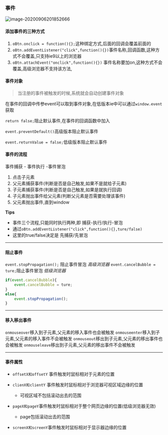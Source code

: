 ### 事件

![image-20200906201852666](C:\Users\HerMajesty\AppData\Roaming\Typora\typora-user-images\image-20200906201852666.png)

#### 添加事件的三种方式
1. `oBtn.onclick = function(){};`这种绑定方式,后面的回调会覆盖前面的
2. `oBtn.addEventListener("click",function(){})`事件名称,回调函数,这种方式不会覆盖,只支持ie9以上的浏览器
3. `oBtn.attachEvent("onclick",function(){})` 事件名称要加on,这种方式不会覆盖,高级浏览器不支持该方法,

#### 事件对象
> 当注册的事件被触发的时候,系统就会自动创建事件对象

在事件的回调中传参event可以取到事件对象,在低版本ie中可以通过`window.event`获取



`return false;`阻止默认事件,在事件的回调函数中加入

`event.preventDefault()`高级版本阻止默认事件

`event.returnValue = false;`低级版本阻止默认事件



#### 事件的流程

事件捕获 -  事件执行 -事件冒泡

1. 点击子元素
2. 父元素捕获事件(判断是否是自己触发,如果不是就给子元素)
3. 子元素捕获事件(判断是否是自己触发,如果是就执行回调)
4. 子元素抛出事件给父元素(判断父元素是否需要处理该事件)
5. 父元素抛出事件,直到window

**Tips**

+ 事件三个流程,只能同时执行两种,即 捕获-执行/执行-冒泡
+ 通过`oBtn.addEventListener("click",function(){},ture/false)`
+ 这里的true/false决定是 先捕获/先冒泡

---

#### 阻止事件
`event.stopPropagation();` 阻止事件冒泡 *高级浏览器*
`event.cancelBubble = ture;`阻止事件冒泡 *低级浏览器*
```js
if(event.cancelBubble){
    event.cancelBubble = ture;
}
else{
    event.stopPropagation();
}
```

---
#### 移入移出事件
`onmouseover`移入到子元素,父元素的移入事件也会被触发
`onmouseenter`移入到子元素,父元素的移入事件不会被触发
`onmouseout`移出到子元素,父元素的移出事件也会被触发
`onmouseleave`移出到子元素,父元素的移出事件不会被触发

---

#### 事件属性
+ `offsetX和offsetY` 事件触发时鼠标相对于元素的位置

+ `clienX和clientY` 事件触发时鼠标相对于浏览器可视区域边缘的位置
	
	- 可视区域不包括滚动出去的范围
	
+ `pageX和pageY`事件触发时鼠标相对于整个网页边缘的位置(低级浏览器无效)
	
	- page包括滚动出去的范围
	
+ `screenX和screenY`事件触发时鼠标相对于显示器边缘的位置

  
